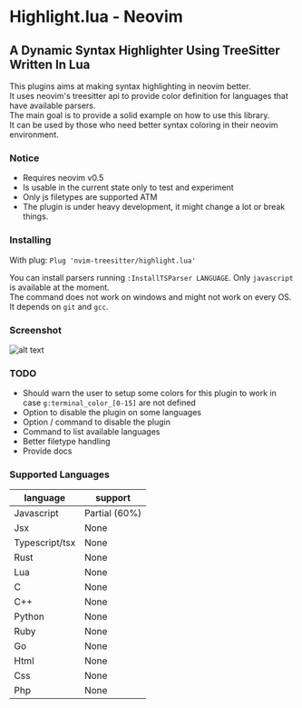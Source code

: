 # Highlight.lua - Neovim
## A Dynamic Syntax Highlighter Using TreeSitter Written In Lua

This plugins aims at making syntax highlighting in neovim better. \
It uses neovim's treesitter api to provide color definition for languages that have available parsers. \
The main goal is to provide a solid example on how to use this library. \
It can be used by those who need better syntax coloring in their neovim environment.

### Notice

- Requires neovim v0.5
- Is usable in the current state only to test and experiment 
- Only js filetypes are supported ATM
- The plugin is under heavy development, it might change a lot or break things.

### Installing

With plug: `Plug 'nvim-treesitter/highlight.lua'`

You can install parsers running `:InstallTSParser LANGUAGE`. Only `javascript` is available at the moment. \
The command does not work on windows and might not work on every OS. It depends on `git` and `gcc`.

### Screenshot

![alt text](.github/highlight.png?raw=true "javascript highlight")

### TODO

- Should warn the user to setup some colors for this plugin to work in case `g:terminal_color_[0-15]` are not defined
- Option to disable the plugin on some languages
- Option / command to disable the plugin
- Command to list available languages
- Better filetype handling
- Provide docs

### Supported Languages
|language|support
|---|---|
|Javascript|Partial (60%)|
|Jsx|None|
|Typescript/tsx|None|
|Rust|None|
|Lua|None|
|C|None|
|C++|None|
|Python|None|
|Ruby|None|
|Go|None|
|Html|None|
|Css|None|
|Php|None|
